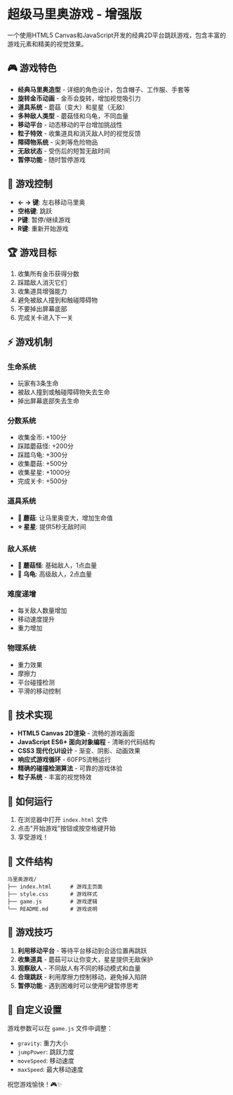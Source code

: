 # 超级马里奥游戏 - 增强版

一个使用HTML5 Canvas和JavaScript开发的经典2D平台跳跃游戏，包含丰富的游戏元素和精美的视觉效果。

## 🎮 游戏特色

- **经典马里奥造型** - 详细的角色设计，包含帽子、工作服、手套等
- **旋转金币动画** - 金币会旋转，增加视觉吸引力
- **道具系统** - 蘑菇（变大）和星星（无敌）
- **多种敌人类型** - 蘑菇怪和乌龟，不同血量
- **移动平台** - 动态移动的平台增加挑战性
- **粒子特效** - 收集道具和消灭敌人时的视觉反馈
- **障碍物系统** - 尖刺等危险物品
- **无敌状态** - 受伤后的短暂无敌时间
- **暂停功能** - 随时暂停游戏

## 🎯 游戏控制

- **← → 键**: 左右移动马里奥
- **空格键**: 跳跃
- **P键**: 暂停/继续游戏
- **R键**: 重新开始游戏

## 🏆 游戏目标

1. 收集所有金币获得分数
2. 踩踏敌人消灭它们
3. 收集道具增强能力
4. 避免被敌人撞到和触碰障碍物
5. 不要掉出屏幕底部
6. 完成关卡进入下一关

## ⚡ 游戏机制

### 生命系统
- 玩家有3条生命
- 被敌人撞到或触碰障碍物失去生命
- 掉出屏幕底部失去生命

### 分数系统
- 收集金币: +100分
- 踩踏蘑菇怪: +200分
- 踩踏乌龟: +300分
- 收集蘑菇: +500分
- 收集星星: +1000分
- 完成关卡: +500分

### 道具系统
- **🍄 蘑菇**: 让马里奥变大，增加生命值
- **⭐ 星星**: 提供5秒无敌时间

### 敌人系统
- **🍄 蘑菇怪**: 基础敌人，1点血量
- **🐢 乌龟**: 高级敌人，2点血量

### 难度递增
- 每关敌人数量增加
- 移动速度提升
- 重力增加

### 物理系统
- 重力效果
- 摩擦力
- 平台碰撞检测
- 平滑的移动控制

## 🎨 技术实现

- **HTML5 Canvas 2D渲染** - 流畅的游戏画面
- **JavaScript ES6+ 面向对象编程** - 清晰的代码结构
- **CSS3 现代化UI设计** - 渐变、阴影、动画效果
- **响应式游戏循环** - 60FPS流畅运行
- **精确的碰撞检测算法** - 可靠的游戏体验
- **粒子系统** - 丰富的视觉特效

## 🚀 如何运行

1. 在浏览器中打开 `index.html` 文件
2. 点击"开始游戏"按钮或按空格键开始
3. 享受游戏！

## 📁 文件结构

```
马里奥游戏/
├── index.html      # 游戏主页面
├── style.css       # 游戏样式
├── game.js         # 游戏逻辑
└── README.md       # 游戏说明
```

## 🎯 游戏技巧

1. **利用移动平台** - 等待平台移动到合适位置再跳跃
2. **收集道具** - 蘑菇可以让你变大，星星提供无敌保护
3. **观察敌人** - 不同敌人有不同的移动模式和血量
4. **合理跳跃** - 利用摩擦力控制移动，避免掉入陷阱
5. **暂停功能** - 遇到困难时可以使用P键暂停思考

## 🔧 自定义设置

游戏参数可以在 `game.js` 文件中调整：
- `gravity`: 重力大小
- `jumpPower`: 跳跃力度
- `moveSpeed`: 移动速度
- `maxSpeed`: 最大移动速度

祝您游戏愉快！🎮✨ 
